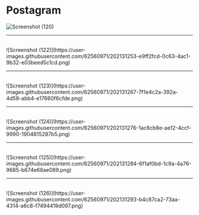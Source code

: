# Postagram
![Screenshot (120)](https://user-images.githubusercontent.com/62560971/202131226-7c67a5fd-f8d9-409f-a994-0844a2a0a0ef.png)
<br/>
<hr/>
<br/>
![Screenshot (122)](https://user-images.githubusercontent.com/62560971/202131253-e9ff2fcd-0c63-4ac1-9b32-e03beed5c1cd.png)
<br/>
<hr/>
<br/>
![Screenshot (123)](https://user-images.githubusercontent.com/62560971/202131267-7f1e4c2a-392a-4d58-abb4-e17660f6cfde.png)
<br/>
<hr/>
<br/>
![Screenshot (124)](https://user-images.githubusercontent.com/62560971/202131276-1ac8cb8e-ae12-4ccf-9990-1904815287b5.png)
<br/>
<hr/>
<br/>
![Screenshot (125)](https://user-images.githubusercontent.com/62560971/202131284-6f1af0bd-1c9a-4a76-9685-b674e68ae089.png)
<br/>
<hr/>
<br/>
![Screenshot (126)](https://user-images.githubusercontent.com/62560971/202131293-b4c87ca2-73aa-4314-a6c8-f7494419d097.png)
